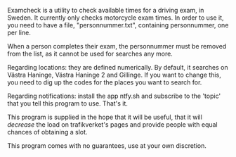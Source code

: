 Examcheck is a utility to check available times for a driving exam, in Sweden.
It currently only checks motorcycle exam times. In order to use it, you need to 
have a file, "personnummer.txt", containing personnummer, one per line.

When a person completes their exam, the personnummer must be removed from the list,
as it cannot be used for searches any more.

Regarding locations: they are defined numerically. By default, it searches
on Västra Haninge, Västra Haninge 2 and Gillinge. If you want to change this,
you need to dig up the codes for the places you want to search for.

Regarding notifications: install the app ntfy.sh and subscribe to the 'topic' that
you tell this program to use. That's it.

This program is supplied in the hope that it will be useful, that it will
_decrease_ the load on trafikverket's pages and provide people with equal chances
of obtaining a slot.

This program comes with no guarantees, use at your own discretion. 
